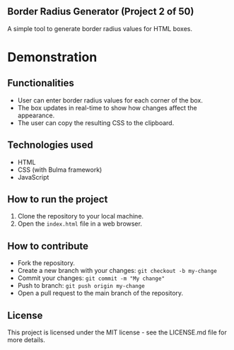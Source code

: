 ## Border Radius Generator (Project 2 of 50)


A simple tool to generate border radius values for HTML boxes.

# Demonstration 

## Functionalities

- User can enter border radius values for each corner of the box.
- The box updates in real-time to show how changes affect the appearance.
- The user can copy the resulting CSS to the clipboard.

## Technologies used

- HTML
- CSS (with Bulma framework)
- JavaScript

## How to run the project

1. Clone the repository to your local machine.
2. Open the `index.html` file in a web browser.

## How to contribute

- Fork the repository.
- Create a new branch with your changes: `git checkout -b my-change`
- Commit your changes: `git commit -m "My change"`
- Push to branch: `git push origin my-change`
- Open a pull request to the main branch of the repository.

## License

This project is licensed under the MIT license - see the LICENSE.md file for more details.